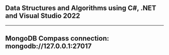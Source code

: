 ## Data Structures and Algorithms using C#, .NET and Visual Studio 2022

---

## MongoDB Compass connection: mongodb://127.0.0.1:27017
